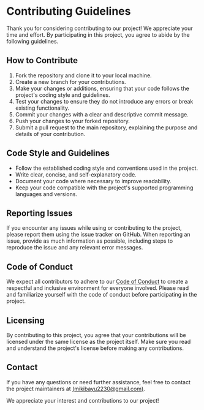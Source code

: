 # Contributing Guidelines

Thank you for considering contributing to our project! We appreciate your time and effort. By participating in this project, you agree to abide by the following guidelines.

## How to Contribute

1. Fork the repository and clone it to your local machine.
2. Create a new branch for your contributions.
3. Make your changes or additions, ensuring that your code follows the project's coding style and guidelines.
4. Test your changes to ensure they do not introduce any errors or break existing functionality.
5. Commit your changes with a clear and descriptive commit message.
6. Push your changes to your forked repository.
7. Submit a pull request to the main repository, explaining the purpose and details of your contribution.

## Code Style and Guidelines

- Follow the established coding style and conventions used in the project.
- Write clear, concise, and self-explanatory code.
- Document your code where necessary to improve readability.
- Keep your code compatible with the project's supported programming languages and versions.

## Reporting Issues

If you encounter any issues while using or contributing to the project, please report them using the issue tracker on GitHub. When reporting an issue, provide as much information as possible, including steps to reproduce the issue and any relevant error messages.

## Code of Conduct

We expect all contributors to adhere to our [Code of Conduct](https://github.com/miracle2mk/github_EXAM/blob/main/CODE_OF_CONDUCT.md/) to create a respectful and inclusive environment for everyone involved. Please read and familiarize yourself with the code of conduct before participating in the project.

## Licensing

By contributing to this project, you agree that your contributions will be licensed under the same license as the project itself. Make sure you read and understand the project's license before making any contributions.

## Contact

If you have any questions or need further assistance, feel free to contact the project maintainers at [(mikibayu2230@gmail.com)](https://mail.google.com/).

We appreciate your interest and contributions to our project!
